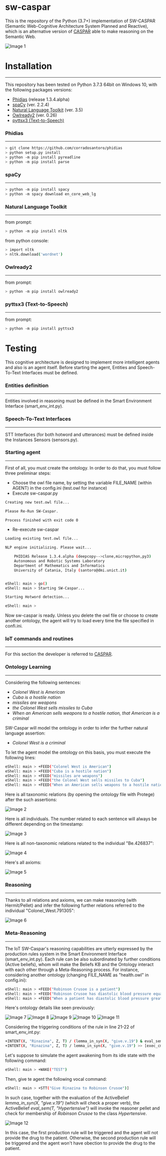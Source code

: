 # sw-caspar

This is the repository of the Python (3.7+) implementation of SW-CASPAR (Semantic Web-Cognitive Architecture System Planned and Reactive), which
is an alternative version of [CASPAR](https://github.com/cfabiolongo/pycaspar) able to make reasoning on the Semantic Web.

![Image 1](/images/sw-caspar.JPG)

# Installation

---------------

This repository has been tested on Python 3.7.3 64bit on Windows 10, with the following packages versions:

* [Phidias](https://github.com/corradosantoro/phidias) (release 1.3.4.alpha) 
* [spaCy](https://spacy.io/) (ver. 2.2.4)
* [Natural Language Toolkit](https://www.nltk.org/) (ver. 3.5)
* [Owlready2](https://pypi.org/project/Owlready2/) (ver. 0.26)
* [pyttsx3 (Text-to-Speech)](https://pyttsx3.readthedocs.io/en/latest/) 

### Phidias

---------------

```sh
> git clone https://github.com/corradosantoro/phidias
> python setup.py install
> python -m pip install pyreadline
> python -m pip install parse
```

### spaCy

---------------

```sh
> python -m pip install spacy
> python -m spacy download en_core_web_lg
```


### Natural Language Toolkit

---------------

from prompt:
```sh
> python -m pip install nltk
```
from python console:
```sh
> import nltk
> nltk.download('wordnet')
```

### Owlready2 

---------------

from prompt:
```sh
> python -m pip install owlready2
```



### pyttsx3 (Text-to-Speech)

---------------

from prompt:
```sh
> python -m pip install pyttsx3
```



# Testing
This cognitive architecture is designed to implement more intelligent agents and also 
is an agent itself. Before starting the agent, Entities and Speech-To-Text Interfaces must be defined.

### Entities definition

---------------

Entities involved in reasoning must be defined in the Smart Environment Interface (smart_env_int.py).

### Speech-To-Text Interfaces

---------------

STT Interfaces (for both hotword and utterances) must be defined inside the Instances Sensors 
(sensors.py).
 

### Starting agent

---------------

First of all, you must create the ontology. In order to do that, you must follow three preliminar steps:

* Choose the owl file name, by setting the variable FILE_NAME (within AGENT) in the config.ini (test.owl for instance)
* Execute sw-caspar.py

```sh
Creating new test.owl file...

Please Re-Run SW-Caspar.

Process finished with exit code 0
```

* Re-execute sw-caspar

```sh
Loading existing test.owl file...

NLP engine initializing. Please wait...

	PHIDIAS Release 1.3.4.alpha (deepcopy-->clone,micropython,py3)
	Autonomous and Robotic Systems Laboratory
	Department of Mathematics and Informatics
	University of Catania, Italy (santoro@dmi.unict.it)


eShell: main > go()
eShell: main > Starting SW-Caspar...

Starting Hotword detection...

eShell: main > 
```

Now sw-caspar is ready.
Unless you delete the owl file or choose to create another ontology, the agent will try to load every time the file specified in confi.ini.


### IoT commands and routines

---------------

For this section the developer is referred to [CASPAR](https://github.com/cfabiolongo/pycaspar).



### Ontology Learning

---------------

Considering the following sentences:

* _Colonel West is American_
* _Cuba is a hostile nation_
* _missiles are weapons_
* _the Colonel West sells missiles to Cuba_
* _When an American sells weapons to a hostile nation, that American is a criminal_

SW-Caspar will model the ontology in order to infer the further natural language assertion:

* _Colonel West is a criminal_

To let the agent model the ontology on this basis, you must execute the following lines:

```sh
eShell: main > +FEED("Colonel West is American")
eShell: main > +FEED("Cuba is a hostile nation")
eShell: main > +FEED("missiles are weapons")
eShell: main > +FEED("the Colonel West sells missiles to Cuba")
eShell: main > +FEED("When an American sells weapons to a hostile nation, that American is a criminal")
```

Here is all taxonomic relations (by opening the ontology file with Protege) after the such assertions:
 
![Image 2](/images/west-taxo.JPG)

Here is all individuals. The number related to each sentence will always be different depending on the timestamp:
 
![Image 3](/images/west-ind.JPG)

Here is all non-taxonomic relations related to the individual "Be.426837":
 
![Image 4](/images/west-nontaxo.JPG)

Here's all axioms:
 
![Image 5](/images/west-rules.JPG)

### Reasoning

---------------

Thanks to all relations and axioms, we can make reasoning (with Hermit/Pellet) and infer the following further
relations referred to the individual "Colonel_West.791305":

![Image 6](/images/west-criminal.JPG)


### Meta-Reasoning

---------------

The IoT SW-Caspar's reasoning capabilities are utterly expressed by the production rules system in the Smart Environment Interface (smart_env_int.py). 
Each rule can be also subordinated by further conditions (Active beliefs), whom will make the Beliefs KB and the Ontology interact with each other through a Meta-Reasoning process.
For instance, considering another ontology (changing FILE_NAME as "health.owl" in config.ini):

```sh
eShell: main > +FEED("Robinson Crusoe is a patient")
eShell: main > +FEED("Robinson Crusoe has diastolic blood pressure equal to 150")
eShell: main > +FEED("When a patient has diastolic blood pressure greater than 140, the patient is hypertensive")
```
Here's ontology details like seen previously:

![Image 7](/images/health-taxo.JPG)
![Image 8](/images/health-ind.JPG)
![Image 9](/images/health-nontaxo1.JPG)
![Image 10](/images/health-nontaxo2.JPG)
![Image 11](/images/health-rules.JPG)

Considering the triggering conditions of the rule in line 21-22 of smart_env_int.py:

```sh
+INTENT(X, "Rinazina", Z, T) / (lemma_in_syn(X, "give.v.19") & eval_sem(T, "Hypertensive")) >> [show_ct(), say("I cannot execute the task. The patient is hypertensive")]
+INTENT(X, "Rinazina", Z, T) / lemma_in_syn(X, "give.v.19") >> [exec_cmd(X, "Rinazina", Z, T), show_ct(), say("execution successful")]
```

Let's suppose to simulate the agent awakening from its idle state with the following command:

```sh
eShell: main > +WAKE("TEST")
```

Then, give te agent the following vocal command:

```sh
eShell: main > +STT("Give Rinazina to Robinson Crusoe")]
```

In such case, together with the evaluation of the ActiveBelief *lemma_in_syn(X, "give.v.19")* (which will check a proper verb), the ActiveBelief *eval_sem(T, "Hypertensive")* will invoke the reasoner pellet and check for membership
of *Robinson Crusoe* to the class *Hypertensive*.

![Image 12](/images/health-hypertensive.JPG)

In this case, the first production rule will be triggered and the agent will not provide the drug to the patient.
Otherwise, the second production rule will be triggered and the agent won't have obection to provide the drug to the patient.